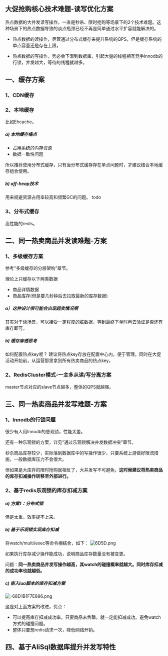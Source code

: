 ## 大促抢购核心技术难题-读写优化方案

热点数据的大并发读写操作，一直是秒杀、限时抢购等场景下的2个技术难题。这种场景下的热点数据导致的淡点瓶颈已经不再是简单通过水平扩容就能解决的。

* 热点数据的读操作，尽管通过分布式缓存来提升系统的QPS，但是缓存系统的单点容量还是存在上限，

* 热点数据的写操作，势必会下潜到数据库，引起大量的线程相互竞争Innodb的行锁，并发越大，等待的线程就越多。

## 一、缓存方案
### 1、CDN缓存

### 2、本地缓存
比如Ehcache。

##### a) 本地缓存痛点
* 占用系统的内存资源
* 数据一致性问题

所以推荐使用分布式缓存，只有当分布式缓存存在单点问题时，才建议结合本地缓存组合使用。

##### b) off-heap技术
用来规避资源占用率较高和频繁GC的问题。
todo

### 3、分布式缓存
高性能的redis。

## 二、同一热卖商品并发读难题-方案
### 1、多级缓存方案
参考“多级缓存的分层架构”章节。

理论上只缓存以下两类数据
* 商品详情数据
* 商品库存(但是要几秒钟后去拉取最新的库存数据)

##### a）这种设计很可能会出现超卖情况啊
其实对于读场景，可以接受一定程度的脏数据，等到最终下单时再去验证是否还有库存即可。

##### b) 缓存穿透思考
如何配置热点key呢？
建议将热点key存放在配置中心内，便于管理。同时在大促活动开始前，从运营那里拿到所有热卖商品的热点key。

### 2、RedisCluster模式-一主多从读/写分离方案
master节点对应的slave节点越多，整体的QPS就越强。

## 三、同一热卖商品并发写难题-方案
### 1、Innodb的行锁问题
很少有人用Innodb的悲观锁，性能太差。

还有一种乐观锁的方案，详见“通过乐观锁解决并发数据冲突”章节。

秒杀商品库存较少，实际落到数据库中的写操作很少，只要系统上游做好限流措施，一般数据库压力不会很大。

但如果是大库存的限时抢购就相反了，大并发写不可避免，**这时候建议将热卖商品的库存扣减操作转移至外部进行。**

### 2、基于redis乐观锁的库存扣减方案
##### a) 方案1：分布式锁
但是太重。效率提不上来。

##### b) 基于乐观锁实现库存扣减
将watch/multi/exec等命令相结合，如下：
![6D5D.png](https://pic.imgdb.cn/item/62b080970947543129569ac6.png)

如果执行库存减少操作能成功，说明商品库存数量没有被变更。

问题：**同一热卖商品并发写操作越高，其watch的碰撞概率就越大。同时库存扣减的成功率也就越低。**

##### c) 嵌入lua脚本的库存扣减方案
![-68D1B1F7E896.png](https://pic.imgdb.cn/item/62b084d509475431295d0500.png)

这是对上面方案的改进，优点：
* 可以提高库存扣减成功率，只要商品未售罄，就一定能扣减成功。避免watch方式的碰撞问题。
* 整体只要想redis请求一次，降低网络开销。

## 四、基于AliSql数据库提升并发写特性






